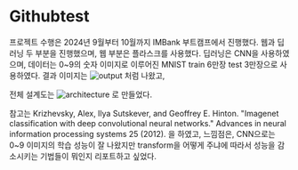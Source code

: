# Githubtest
 
프로젝트 수행은 2024년 9월부터 10월까지 IMBank 부트캠프에서 진행했다. 웹과 딥러닝 두 부분을 진행했으며, 웹 부분은 플라스크를 사용했다.
딥러닝은 CNN을 사용하였으며, 데이터는 0~9의 숫자 이미지로 이루어진 MNIST train 6만장 test 3만장으로 사용하였다. 
결과 이미지는
![output](https://github.com/user-attachments/assets/7175d31f-e7e2-4563-a8e7-b3b81c840c50) 처럼 나왔고, 

전체 설계도는 
![architecture](https://github.com/user-attachments/assets/87f14bfc-10a5-468e-a7cb-69c819c7d85e) 로 만들었다. 

참고는 Krizhevsky, Alex, Ilya Sutskever, and Geoffrey E. Hinton. "Imagenet classification with deep convolutional neural networks." Advances in neural information processing systems 25 (2012). 을 하였고, 
느낌점은, CNN으로는 0~9 이미지의 학습 성능이 잘 나왔지만 transform을 어떻게 주냐에 따라서 성능을 감소시키는 기법들이 뭐인지 리포트하고 싶었다.
